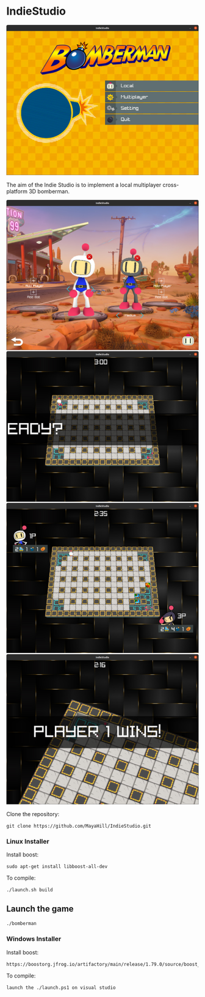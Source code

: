 # IndieStudio

<img src="assets/github/bomberman-title.png" alt="Title Image">

The aim of the Indie Studio is to implement a local multiplayer cross-platform 3D bomberman.

<img src="assets/github/bomberman-playerchoices.png" alt="Selection Menu">
<img src="assets/github/bomberman-ready.png" alt="Ready">
<img src="assets/github/bomberman-gameplay.png" alt="Gameplay">
<img src="assets/github/bomberman-gameover.png" alt="Game Over">

Clone the repository:

    git clone https://github.com/MayaHill/IndieStudio.git

### Linux Installer

Install boost:

    sudo apt-get install libboost-all-dev

To compile:

    ./launch.sh build

## Launch the game

    ./bomberman

### Windows Installer

Install boost:

    https://boostorg.jfrog.io/artifactory/main/release/1.79.0/source/boost_1_79_0.7z

To compile:

    launch the ./launch.ps1 on visual studio

